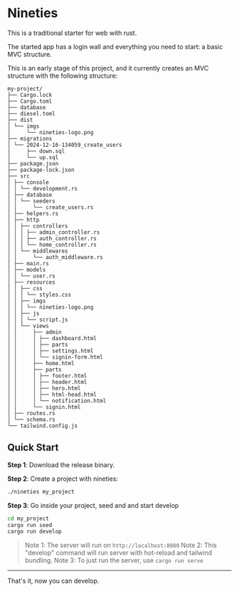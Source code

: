 
# Nineties

This is a traditional starter for web with rust.

The started app has a login wall and everything you need to start: a basic MVC structure.

This is an early stage of this project, and it currently creates an MVC structure with the following structure:

```
my-project/
├── Cargo.lock
├── Cargo.toml
├── database
├── diesel.toml
├── dist
│ └── imgs
│     └── nineties-logo.png
├── migrations
│ └── 2024-12-16-134059_create_users
│     ├── down.sql
│     └── up.sql
├── package.json
├── package-lock.json
├── src
│ ├── console
│ │ └── development.rs
│ ├── database
│ │ └── seeders
│ │     └── create_users.rs
│ ├── helpers.rs
│ ├── http
│ │ ├── controllers
│ │ │ ├── admin_controller.rs
│ │ │ ├── auth_controller.rs
│ │ │ └── home_controller.rs
│ │ └── middlewares
│ │     └── auth_middleware.rs
│ ├── main.rs
│ ├── models
│ │ └── user.rs
│ ├── resources
│ │ ├── css
│ │ │ └── styles.css
│ │ ├── imgs
│ │ │ └── nineties-logo.png
│ │ ├── js
│ │ │ └── script.js
│ │ └── views
│ │     ├── admin
│ │     │ ├── dashboard.html
│ │     │ ├── parts
│ │     │ ├── settings.html
│ │     │ └── signin-form.html
│ │     ├── home.html
│ │     ├── parts
│ │     │ ├── footer.html
│ │     │ ├── header.html
│ │     │ ├── hero.html
│ │     │ ├── html-head.html
│ │     │ └── notification.html
│ │     └── signin.html
│ ├── routes.rs
│ └── schema.rs
└── tailwind.config.js
```

## Quick Start

**Step 1**: Download the release binary.

**Step 2**: Create a project with nineties:

```bash
./nineties my_project
```

**Step 3**: Go inside your project, seed and and start develop

```bash
cd my_project
cargo run seed
cargo run develop
```

> Note 1: The server will run on `http://localhost:8080`
> Note 2: This "develop" command will run server with hot-reload and tailwind bundling.
> Note 3: To just run the server, use `cargo run serve`

---

That's it, now you can develop.
